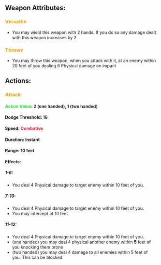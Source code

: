 ## Weapon Attributes:
### <span style="font-weight:bold;color:rgb(240, 164, 0)">Versatile</span>
- You may wield this weapon with 2 hands. If you do so any damage dealt with this weapon increases by 2
### <span style="font-weight:bold;color:rgb(240, 164, 0)">Thrown</span>
- You may throw this weapon, when you attack with it, at an enemy within 20 feet of you dealing 6 Physical damage on impact
## Actions:
### <span style="font-weight:bold;color:rgb(240, 164, 0)">Attack</span>
#### <span style="font-weight:bold;color:rgb(33, 235, 60)">Action Value</span>: 2 (one handed), 1 (two handed)
#### Dodge Threshold: 16
#### Speed: <span style="font-weight:bold; color:rgb(235, 33, 53)">Combative</span>
#### Duration: Instant
#### Range: 10 feet
#### Effects:
##### 1-6:
- You deal 4 Physical damage to target enemy within 10 feet of you.
##### 7-10:
- You deal 4 Physical damage to target enemy within 10 feet of you.
- You may intercept at 10 feet
##### 11-12:
- You deal 4 Physical damage to target enemy within 10 feet of you.
- (one handed) you may deal 4 physical another enemy within **5** feet of you knocking them prone
- (two handed) you may deal 4 damage to all enemies within 5 feet of you. This can be blocked